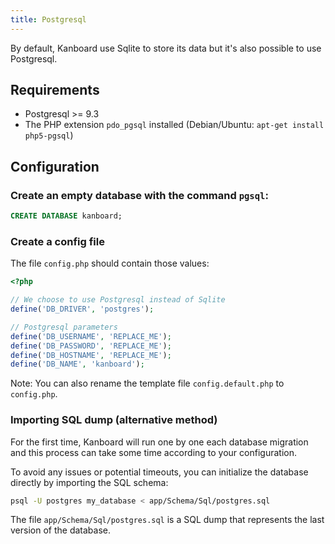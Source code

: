 ```yaml
---
title: Postgresql
---
```


By default, Kanboard use Sqlite to store its data but it's also possible
to use Postgresql.

Requirements
------------

- Postgresql >= 9.3
- The PHP extension `pdo_pgsql` installed (Debian/Ubuntu:
    `apt-get install php5-pgsql`)

Configuration
-------------

### Create an empty database with the command `pgsql`:

```sql
CREATE DATABASE kanboard;
```

### Create a config file

The file `config.php` should contain those values:

```php
<?php

// We choose to use Postgresql instead of Sqlite
define('DB_DRIVER', 'postgres');

// Postgresql parameters
define('DB_USERNAME', 'REPLACE_ME');
define('DB_PASSWORD', 'REPLACE_ME');
define('DB_HOSTNAME', 'REPLACE_ME');
define('DB_NAME', 'kanboard');
```

Note: You can also rename the template file `config.default.php` to
`config.php`.

### Importing SQL dump (alternative method)

For the first time, Kanboard will run one by one each database migration
and this process can take some time according to your configuration.

To avoid any issues or potential timeouts, you can initialize the
database directly by importing the SQL schema:

```bash
psql -U postgres my_database < app/Schema/Sql/postgres.sql
```

The file `app/Schema/Sql/postgres.sql` is a SQL dump that represents the
last version of the database.
